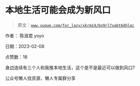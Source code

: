 # 本地生活可能会成为新风口

> 原文：[`www.yuque.com/for_lazy/xkrm14/bn9rl7xabt6dhlqc`](https://www.yuque.com/for_lazy/xkrm14/bn9rl7xabt6dhlqc)



作者： 陈淑君 yoyo



日期：2023-02-08



点赞数：18

<ne-hole id="udf39bdd9" data-lake-id="udf39bdd9"><ne-card data-card-name="hr" data-card-type="block" id="Vn2MM" data-event-boundary="card">

身边连续有三个人和我推本地生活，这个是不是最近可以做到风口?

<ne-hole id="u5addd73d" data-lake-id="u5addd73d"><ne-card data-card-name="hr" data-card-type="block" id="uLxFp" data-event-boundary="card">

公众号懒人找资源，懒人专属群分享

</ne-card></ne-hole></ne-card></ne-hole>